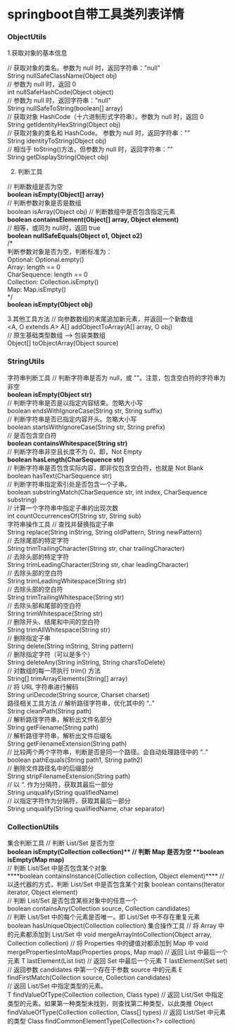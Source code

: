 # springboot自带工具类列表详情

### ObjectUtils

1.获取对象的基本信息

// 获取对象的类名。参数为 null 时，返回字符串："null"   
String nullSafeClassName(Object obj)  
// 参数为 null 时，返回 0  
int nullSafeHashCode(Object object)  
// 参数为 null 时，返回字符串："null"  
String nullSafeToString(boolean[] array)  
// 获取对象 HashCode（十六进制形式字符串）。参数为 null 时，返回 0   
String getIdentityHexString(Object obj)  
// 获取对象的类名和 HashCode。 参数为 null 时，返回字符串：""   
String identityToString(Object obj)  
// 相当于 toString()方法，但参数为 null 时，返回字符串：""  
String getDisplayString(Object obj)  

2. 判断工具

// 判断数组是否为空  
**boolean isEmpty(Object[] array)**  
// 判断参数对象是否是数组  
boolean isArray(Object obj)
// 判断数组中是否包含指定元素  
**boolean containsElement(Object[] array, Object element)**  
// 相等，或同为 null时，返回 true  
**boolean nullSafeEquals(Object o1, Object o2)**  
/*  
判断参数对象是否为空，判断标准为：  
   Optional: Optional.empty()  
      Array: length == 0  
CharSequence: length == 0  
 Collection: Collection.isEmpty()  
        Map: Map.isEmpty()  
*/  
**boolean isEmpty(Object obj)**  

3.其他工具方法
// 向参数数组的末尾追加新元素，并返回一个新数组  
<A, O extends A> A[] addObjectToArray(A[] array, O obj)  
// 原生基础类型数组 --> 包装类数组  
Object[] toObjectArray(Object source)  

### StringUtils

字符串判断工具
// 判断字符串是否为 null，或 ""。注意，包含空白符的字符串为非空  
**boolean isEmpty(Object str)**  
// 判断字符串是否是以指定内容结束。忽略大小写  
boolean endsWithIgnoreCase(String str, String suffix)  
// 判断字符串是否已指定内容开头。忽略大小写  
boolean startsWithIgnoreCase(String str, String prefix)   
// 是否包含空白符  
**boolean containsWhitespace(String str)**  
// 判断字符串非空且长度不为 0，即，Not Empty  
**boolean hasLength(CharSequence str)**  
// 判断字符串是否包含实际内容，即非仅包含空白符，也就是 Not Blank  
boolean hasText(CharSequence str)  
// 判断字符串指定索引处是否包含一个子串。  
boolean substringMatch(CharSequence str, int index, CharSequence substring)  
// 计算一个字符串中指定子串的出现次数  
int countOccurrencesOf(String str, String sub)  
字符串操作工具
// 查找并替换指定子串  
String replace(String inString, String oldPattern, String newPattern)  
// 去除尾部的特定字符  
String trimTrailingCharacter(String str, char trailingCharacter)   
// 去除头部的特定字符  
String trimLeadingCharacter(String str, char leadingCharacter)  
// 去除头部的空白符  
String trimLeadingWhitespace(String str)  
// 去除头部的空白符  
String trimTrailingWhitespace(String str)  
// 去除头部和尾部的空白符  
String trimWhitespace(String str)  
// 删除开头、结尾和中间的空白符  
String trimAllWhitespace(String str)  
// 删除指定子串  
String delete(String inString, String pattern)  
// 删除指定字符（可以是多个）  
String deleteAny(String inString, String charsToDelete)  
// 对数组的每一项执行 trim() 方法  
String[] trimArrayElements(String[] array)  
// 将 URL 字符串进行解码  
String uriDecode(String source, Charset charset)  
路径相关工具方法
// 解析路径字符串，优化其中的 “..”   
String cleanPath(String path)  
// 解析路径字符串，解析出文件名部分  
String getFilename(String path)  
// 解析路径字符串，解析出文件后缀名  
String getFilenameExtension(String path)  
// 比较两个两个字符串，判断是否是同一个路径。会自动处理路径中的 “..”   
boolean pathEquals(String path1, String path2)  
// 删除文件路径名中的后缀部分  
String stripFilenameExtension(String path)   
// 以 “. 作为分隔符，获取其最后一部分  
String unqualify(String qualifiedName)  
// 以指定字符作为分隔符，获取其最后一部分  
String unqualify(String qualifiedName, char separator) 

### CollectionUtils

集合判断工具
// 判断 List/Set 是否为空  
**boolean isEmpty(Collection<?> collection)**  
// 判断 Map 是否为空  
**boolean isEmpty(Map<?,?> map)**  
// 判断 List/Set 中是否包含某个对象  
****boolean containsInstance(Collection<?> collection, Object element)****  
// 以迭代器的方式，判断 List/Set 中是否包含某个对象  
boolean contains(Iterator<?> iterator, Object element)  
// 判断 List/Set 是否包含某些对象中的任意一个  
boolean containsAny(Collection<?> source, Collection<?> candidates)  
// 判断 List/Set 中的每个元素是否唯一。即 List/Set 中不存在重复元素  
boolean hasUniqueObject(Collection<?> collection)  
集合操作工具
// 将 Array 中的元素都添加到 List/Set 中  
<E> void mergeArrayIntoCollection(Object array, Collection<E> collection)    
// 将 Properties 中的键值对都添加到 Map 中  
<K,V> void mergePropertiesIntoMap(Properties props, Map<K,V> map)  
// 返回 List 中最后一个元素  
<T> T lastElement(List<T> list)    
// 返回 Set 中最后一个元素  
<T> T lastElement(Set<T> set)   
// 返回参数 candidates 中第一个存在于参数 source 中的元素  
<E> E findFirstMatch(Collection<?> source, Collection<E> candidates)  
// 返回 List/Set 中指定类型的元素。  
<T> T findValueOfType(Collection<?> collection, Class<T> type)  
// 返回 List/Set 中指定类型的元素。如果第一种类型未找到，则查找第二种类型，以此类推  
Object findValueOfType(Collection<?> collection, Class<?>[] types)  
// 返回 List/Set 中元素的类型  
Class<?> findCommonElementType(Collection<?> collection)  